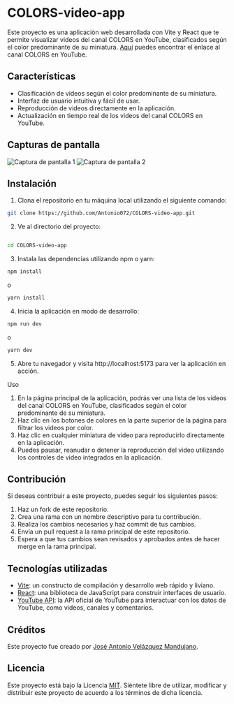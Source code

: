 # COLORS-video-app

Este proyecto es una aplicación web desarrollada con Vite y React que te permite visualizar videos del canal COLORS en YouTube, clasificados según el color predominante de su miniatura. [Aquí](https://www.youtube.com/channel/UC2Qw1dzXDBAZPwS7zm37g8g) puedes encontrar el enlace al canal COLORS en YouTube.

## Características

- Clasificación de videos según el color predominante de su miniatura.
- Interfaz de usuario intuitiva y fácil de usar.
- Reproducción de videos directamente en la aplicación.
- Actualización en tiempo real de los videos del canal COLORS en YouTube.

## Capturas de pantalla

![Captura de pantalla 1](screenshot1.png)
![Captura de pantalla 2](screenshot2.png)

## Instalación

1. Clona el repositorio en tu máquina local utilizando el siguiente comando:

```bash
git clone https://github.com/Antonio072/COLORS-video-app.git
```

2. Ve al directorio del proyecto:

```bash

cd COLORS-video-app
```

3. Instala las dependencias utilizando npm o yarn:

```bash
npm install
```
o

```bash
yarn install
```

4. Inicia la aplicación en modo de desarrollo:

```bash
npm run dev
```
o

```bash
yarn dev
```
5. Abre tu navegador y visita http://localhost:5173 para ver la aplicación en acción.

Uso

1. En la página principal de la aplicación, podrás ver una lista de los videos del canal COLORS en YouTube, clasificados según el color predominante de su miniatura.
2. Haz clic en los botones de colores en la parte superior de la página para filtrar los videos por color.
3. Haz clic en cualquier miniatura de video para reproducirlo directamente en la aplicación.
4. Puedes pausar, reanudar o detener la reproducción del video utilizando los controles de video integrados en la aplicación.

## Contribución

Si deseas contribuir a este proyecto, puedes seguir los siguientes pasos:

1. Haz un fork de este repositorio.
2. Crea una rama con un nombre descriptivo para tu contribución.
3. Realiza los cambios necesarios y haz commit de tus cambios.
4. Envía un pull request a la rama principal de este repositorio.
5. Espera a que tus cambios sean revisados y aprobados antes de hacer merge en la rama principal.

## Tecnologías utilizadas

- [Vite](https://vitejs.dev/): un constructo de compilación y desarrollo web rápido y liviano.
- [React](https://reactjs.org/): una biblioteca de JavaScript para construir interfaces de usuario.
- [YouTube API](https://developers.google.com/youtube): la API oficial de YouTube para interactuar con los datos de YouTube, como videos, canales y comentarios.

## Créditos

Este proyecto fue creado por [José Antonio Velázquez Mandujano](https://github.com/antonio072).

## Licencia

Este proyecto está bajo la Licencia [MIT](LICENSE). Siéntete libre de utilizar, modificar y distribuir este proyecto de acuerdo a los términos de dicha licencia.
